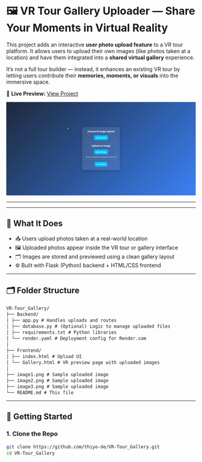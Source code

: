 # 🖼️ VR Tour Gallery Uploader — Share Your Moments in Virtual Reality

This project adds an interactive **user photo upload feature** to a VR tour platform. It allows users to upload their own images (like photos taken at a location) and have them integrated into a **shared virtual gallery** experience.

It’s not a full tour builder — instead, it enhances an existing VR tour by letting users contribute their **memories, moments, or visuals** into the immersive space.

🔗 **Live Preview:** [View Project](https://vrgallery.netlify.app/)

![Preview Screenshot](image1.png)

---

---

## 🎯 What It Does

- 📤 Users upload photos taken at a real-world location
- 🖼️ Uploaded photos appear inside the VR tour or gallery interface
- 🗂️ Images are stored and previewed using a clean gallery layout
- ⚙️ Built with Flask (Python) backend + HTML/CSS frontend

---

## 🗂 Folder Structure

```
VR-Tour_Gallery/
├── Backend/
│ ├── app.py # Handles uploads and routes
│ ├── database.py # (Optional) Logic to manage uploaded files
│ ├── requirements.txt # Python libraries
│ └── render.yaml # Deployment config for Render.com
│
├── Frontend/
│ ├── index.html # Upload UI
│ └── Gallery.html # VR preview page with uploaded images
│
├── image1.png # Sample uploaded image
├── image2.png # Sample uploaded image
├── image3.png # Sample uploaded image
└── README.md # This file
```


---

## 🚀 Getting Started

### 1. Clone the Repo

```bash
git clone https://github.com/thiyo-de/VR-Tour_Gallery.git
cd VR-Tour_Gallery
